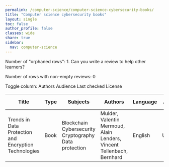 ```yaml
---
permalink: /computer-science/computer-science-cybersecurity-books/
title: "Computer science cybersecurity books"
layout: single
toc: false
author_profile: false
classes: wide
share: true
sidebar:
  nav: computer-science
---
```


Number of "orphaned rows": 1. Can you write a review to help other learners?

Number of rows with non-empty reviews: 0

<div class="table_cols_toggles">
Toggle column: <a class="toggle-vis btn btn--danger" data-column="3">Authors</a> <a class="toggle-vis btn btn--danger" data-column="5">Audience</a> <a class="toggle-vis btn btn--danger" data-column="8">Last checked</a> <a class="toggle-vis btn btn--danger" data-column="9">License</a>
</div>
<table class="display" style="width:100%">
<thead>
<tr>
    <th>Title</th>
    <th>Type</th>
    <th>Subjects</th>
    <th>Authors</th>
    <th>Language</th>
    <th>Audience</th>
    <th>Reviews</th>
    <th>URLs</th>
    <th>Last checked</th>
    <th>License</th>
</tr>
</thead>
<tbody>
<tr>
    <td>Trends in Data Protection and Encryption Technologies</td>
    <td>Book</td>
    <td>Blockchain<br>Cybersecurity<br>Cryptography<br>Data protection</td>
    <td>Mulder, Valentin<br>Mermoud, Alain<br>Lenders, Vincent<br>Tellenbach, Bernhard</td>
    <td>English</td>
    <td>Undergrad</td>
    <td></td>
    <td><a href="https://link.springer.com/content/pdf/10.1007/978-3-031-33386-6.pdf" target="_blank" class="btn btn--primary">PDF</a><br><a href="https://link.springer.com/download/epub/10.1007/978-3-031-33386-6.epub" target="_blank" class="btn btn--primary">EPUB</a><br><a href="https://link.springer.com/book/10.1007/978-3-031-33386-6 target="_blank" class="btn btn--info">Site</a></td>
    <td>2023-11-26</td>
    <td>CC BY 4.0 DEED</td>
</tr>
<tfoot>
<tr>
    <td></td>
    <td></td>
    <td></td>
    <td></td>
    <td></td>
    <td></td>
    <td></td>
    <td></td>
    <td></td>
    <td></td>
</tr>
</tfoot>
